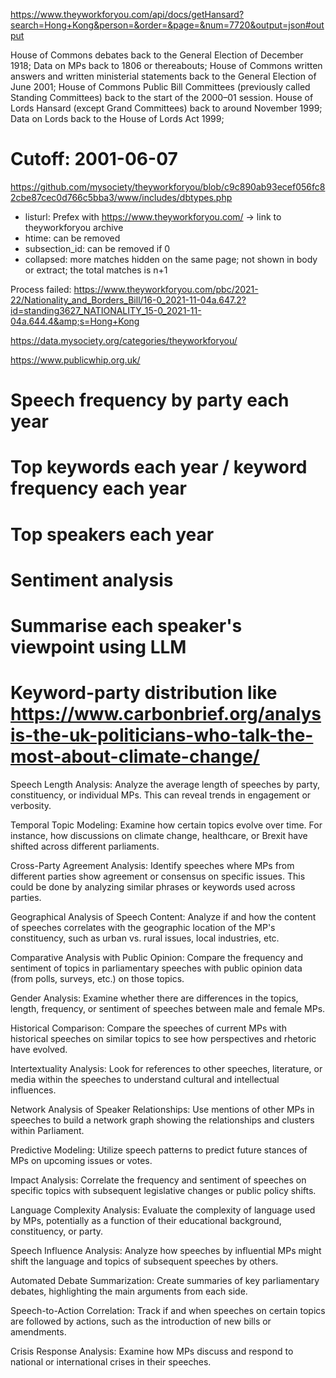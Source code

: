

https://www.theyworkforyou.com/api/docs/getHansard?search=Hong+Kong&person=&order=&page=&num=7720&output=json#output

House of Commons debates back to the General Election of December 1918;
Data on MPs back to 1806 or thereabouts;
House of Commons written answers and written ministerial statements back to the General Election of June 2001;
House of Commons Public Bill Committees (previously called Standing Committees) back to the start of the 2000–01 session.
House of Lords Hansard (except Grand Committees) back to around November 1999;
Data on Lords back to the House of Lords Act 1999;

# Cutoff: 2001-06-07

https://github.com/mysociety/theyworkforyou/blob/c9c890ab93ecef056fc82cbe87cec0d766c5bba3/www/includes/dbtypes.php
* listurl: Prefex with https://www.theyworkforyou.com/ -> link to theyworkforyou archive
* htime: can be removed
* subsection_id: can be removed if 0
* collapsed: more matches hidden on the same page; not shown in body or extract; the total matches is n+1


Process failed: https://www.theyworkforyou.com/pbc/2021-22/Nationality_and_Borders_Bill/16-0_2021-11-04a.647.2?id=standing3627_NATIONALITY_15-0_2021-11-04a.644.4&amp;s=Hong+Kong

https://data.mysociety.org/categories/theyworkforyou/

https://www.publicwhip.org.uk/


# Speech frequency by party each year
# Top keywords each year / keyword frequency each year
# Top speakers each year
# Sentiment analysis
# Summarise each speaker's viewpoint using LLM
# Keyword-party distribution like https://www.carbonbrief.org/analysis-the-uk-politicians-who-talk-the-most-about-climate-change/

Speech Length Analysis:
Analyze the average length of speeches by party, constituency, or individual MPs. This can reveal trends in engagement or verbosity.

Temporal Topic Modeling:
Examine how certain topics evolve over time. For instance, how discussions on climate change, healthcare, or Brexit have shifted across different parliaments.

Cross-Party Agreement Analysis:
Identify speeches where MPs from different parties show agreement or consensus on specific issues. This could be done by analyzing similar phrases or keywords used across parties.

Geographical Analysis of Speech Content:
Analyze if and how the content of speeches correlates with the geographic location of the MP's constituency, such as urban vs. rural issues, local industries, etc.

Comparative Analysis with Public Opinion:
Compare the frequency and sentiment of topics in parliamentary speeches with public opinion data (from polls, surveys, etc.) on those topics.

Gender Analysis:
Examine whether there are differences in the topics, length, frequency, or sentiment of speeches between male and female MPs.

Historical Comparison:
Compare the speeches of current MPs with historical speeches on similar topics to see how perspectives and rhetoric have evolved.

Intertextuality Analysis:
Look for references to other speeches, literature, or media within the speeches to understand cultural and intellectual influences.

Network Analysis of Speaker Relationships:
Use mentions of other MPs in speeches to build a network graph showing the relationships and clusters within Parliament.

Predictive Modeling:
Utilize speech patterns to predict future stances of MPs on upcoming issues or votes.

Impact Analysis:
Correlate the frequency and sentiment of speeches on specific topics with subsequent legislative changes or public policy shifts.

Language Complexity Analysis:
Evaluate the complexity of language used by MPs, potentially as a function of their educational background, constituency, or party.

Speech Influence Analysis:
Analyze how speeches by influential MPs might shift the language and topics of subsequent speeches by others.

Automated Debate Summarization:
Create summaries of key parliamentary debates, highlighting the main arguments from each side.

Speech-to-Action Correlation:
Track if and when speeches on certain topics are followed by actions, such as the introduction of new bills or amendments.

Crisis Response Analysis:
Examine how MPs discuss and respond to national or international crises in their speeches.

